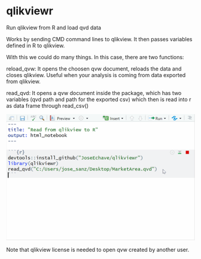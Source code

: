# qlikviewr
Run qlikview from R and load qvd data

Works by sending CMD command lines to qlikview. It then passes variables defined in R to qlikview.

With this we could do many things. In this case, there are two functions:

reload_qvw: It opens the choosen qvw document, reloads the data and closes qlikview. Useful when your analysis is coming from data exported from qlikview.

read_qvd: It opens a qvw document inside the package, which has two variables (qvd path and path for the exported csv) which then is read into r as data frame through read_csv()

![](inst/gif/read_qvd.gif)

Note that qlikview license is needed to open qvw created by another user.

